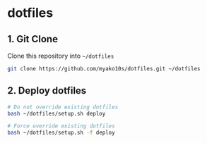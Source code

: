 # dotfiles

## 1. Git Clone

Clone this repository into `~/dotfiles`

```sh
git clone https://github.com/myako10s/dotfiles.git ~/dotfiles
```

## 2. Deploy dotfiles

```sh
# Do not override existing dotfiles
bash ~/dotfiles/setup.sh deploy

# Force override existing dotfiles
bash ~/dotfiles/setup.sh -f deploy
```
